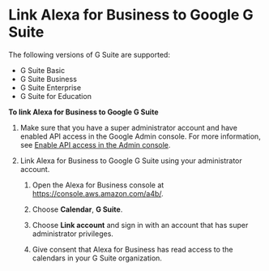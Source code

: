# Link Alexa for Business to Google G Suite<a name="google"></a>

The following versions of G Suite are supported:
+ G Suite Basic
+ G Suite Business
+ G Suite Enterprise
+ G Suite for Education

**To link Alexa for Business to Google G Suite**

1. Make sure that you have a super administrator account and have enabled API access in the Google Admin console\. For more information, see [Enable API access in the Admin console](https://support.google.com/a/answer/60757)\. 

1. Link Alexa for Business to Google G Suite using your administrator account\.

   1. Open the Alexa for Business console at [https://console\.aws\.amazon\.com/a4b/](https://console.aws.amazon.com/a4b/)\.

   1. Choose **Calendar**, **G Suite**\.

   1. Choose **Link account** and sign in with an account that has super administrator privileges\.

   1. Give consent that Alexa for Business has read access to the calendars in your G Suite organization\.